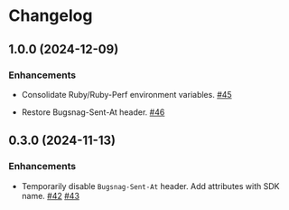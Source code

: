 Changelog
=========

## 1.0.0 (2024-12-09)

### Enhancements

* Consolidate Ruby/Ruby-Perf environment variables.
[#45](https://github.com/bugsnag/bugsnag-ruby-performance/pull/45)

* Restore Bugsnag-Sent-At header.
[#46](https://github.com/bugsnag/bugsnag-ruby-performance/pull/46)

## 0.3.0 (2024-11-13)

### Enhancements

* Temporarily disable `Bugsnag-Sent-At` header. Add attributes with SDK name.
[#42](https://github.com/bugsnag/bugsnag-ruby-performance/pull/42)
[#43](https://github.com/bugsnag/bugsnag-ruby-performance/pull/43)
